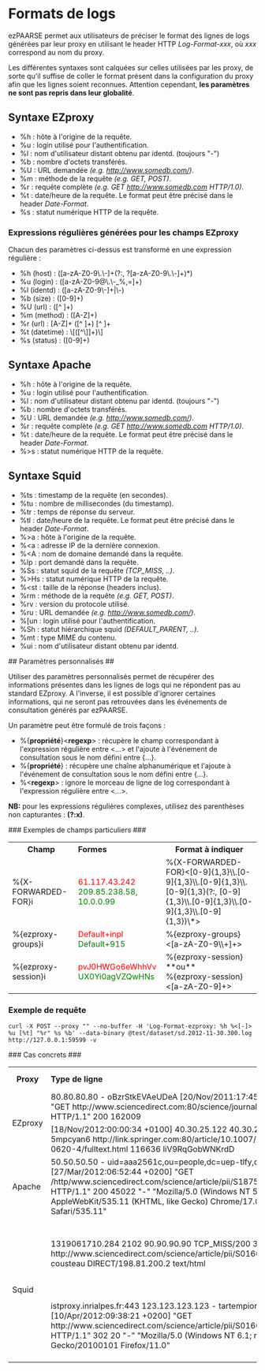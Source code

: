 # Formats de logs #
ezPAARSE permet aux utilisateurs de préciser le format des lignes de logs générées par leur proxy en utilisant le header HTTP *Log-Format-xxx*, où *xxx* correspond au nom du proxy.  

Les différentes syntaxes sont calquées sur celles utilisées par les proxy, de sorte qu'il suffise de coller le format présent dans la configuration du proxy afin que les lignes soient reconnues. Attention cependant, **les paramètres ne sont pas repris dans leur globalité**.

## Syntaxe EZproxy ##

- %h : hôte à l'origine de la requête.
- %u : login utilisé pour l'authentification.
- %l : nom d'utilisateur distant obtenu par identd. (toujours "-")
- %b : nombre d'octets transférés.
- %U : URL demandée *(e.g. http://www.somedb.com/)*.
- %m : méthode de la requête *(e.g. GET, POST)*.
- %r : requête complète *(e.g. GET http://www.somedb.com HTTP/1.0)*.
- %t : date/heure de la requête. Le format peut être précisé dans le header *Date-Format*.
- %s : statut numérique HTTP de la requête.

### Expressions régulières générées pour les champs EZproxy ###

Chacun des paramètres ci-dessus est transformé en une expression régulière :
- %h (host)     : ([a-zA-Z0-9\\.\\-]+(?:, ?[a-zA-Z0-9\\.\\-]+)*)
- %u (login)    : ([a-zA-Z0-9@\\.\\-_%,=]+)
- %l (identd)   : ([a-zA-Z0-9\\-]+|\\-)
- %b (size)     : ([0-9]+)
- %U (url)      : ([^ ]+)
- %m (method)   : ([A-Z]+)
- %r (url)      : [A-Z]+ ([^ ]+) [^ ]+
- %t (datetime) : \\[([^\\]]+)\\]
- %s (status)   : ([0-9]+)

## Syntaxe Apache ##

- %h  : hôte à l'origine de la requête.
- %u  : login utilisé pour l'authentification.
- %l  : nom d'utilisateur distant obtenu par identd. (toujours "-")
- %b  : nombre d'octets transférés.
- %U  : URL demandée *(e.g. http://www.somedb.com/)*.
- %r  : requête complète *(e.g. GET http://www.somedb.com HTTP/1.0)*.
- %t  : date/heure de la requête. Le format peut être précisé dans le header *Date-Format*.
- %>s : statut numérique HTTP de la requête.

## Syntaxe Squid ##

- %ts  : timestamp de la requête (en secondes).
- %tu  : nombre de millisecondes (du timestamp).
- %tr  : temps de réponse du serveur.
- %tl  : date/heure de la requête. Le format peut être précisé dans le header *Date-Format*.
- %>a  : hôte à l'origine de la requête.
- %<a  : adresse IP de la dernière connexion.
- %<A  : nom de domaine demandé dans la requête.
- %lp  : port demandé dans la requête.
- %Ss  : statut squid de la requête *(TCP_MISS, ..)*.
- %>Hs : statut numérique HTTP de la requête.
- %<st : taille de la réponse (headers inclus).
- %rm  : méthode de la requête *(e.g. GET, POST)*.
- %rv  : version du protocole utilisé.
- %ru  : URL demandée *(e.g. http://www.somedb.com/)*.
- %[un : login utilisé pour l'authentification.
- %Sh  : statut hiérarchique squid *(DEFAULT_PARENT, ..)*.
- %mt  : type MIME du contenu.
- %ui  : nom d'utilisateur distant obtenu par identd.

## Paramètres personnalisés ##

Utiliser des paramètres personnalisés permet de récupérer des informations présentes dans les lignes de logs qui ne répondent pas au standard EZproxy. A l'inverse, il est possible d'ignorer certaines informations, qui ne seront pas retrouvées dans les événements de consultation générés par ezPAARSE.  

Un paramètre peut être formulé de trois façons :  
- %{**propriété**}<**regexp**> : récupère le champ correspondant à l'expression régulière entre <...> et l'ajoute à l'événement de consultation sous le nom défini entre {...}.  
- %{**propriété**} : récupère une chaîne alphanumérique et l'ajoute à l'événement de consultation sous le nom défini entre {...}.  
- %<**regexp**> : ignore le morceau de ligne de log correspondant à l'expression régulière entre <...>.

**NB:** pour les expressions régulières complexes, utilisez des parenthèses non capturantes : **(?:x)**.

### Exemples de champs particuliers ###

<table>
  <tr>
    <th>Champ</th>
    <th style="text-align:left;">Formes</th>
    <th>Format à indiquer</th>
  </tr>
  <tr>
    <td>%{X-FORWARDED-FOR}i</td>
    <td><span style="color: red">61.117.43.242</span>
      <br /><span style="color: green">209.85.238.58, 10.0.0.99</span>
    </td>
    <td>%{X-FORWARDED-FOR}&lt;[0-9]{1,3}\\.[0-9]{1,3}\\.[0-9]{1,3}\\.[0-9]{1,3}(?:, [0-9]{1,3}\\.[0-9]{1,3}\\.[0-9]{1,3}\\.[0-9]{1,3})\*&gt;</td>
  </tr>
  <tr>
    <td>%{ezproxy-groups}i</td>
    <td><span style="color: red">Default+inpl</span>
      <br /><span style="color: green">Default+915</span></td>
    <td>%{ezproxy-groups}&lt;[a-zA-Z0-9\\+]+&gt;</td>
  </tr>
  <tr>
    <td>%{ezproxy-session}i</td>
    <td><span style="color: red">pvJ0HWGo6eWhhVv</span>
      <br /><span style="color: green">UX0Yi0agVZQwHNs</span></td>
    <td>%{ezproxy-session}
      <br />**ou**
      <br />%{ezproxy-session}&lt;[a-zA-Z0-9]+&gt;</td>
  </tr>
</table>

### Exemple de requête ###
```shell
curl -X POST --proxy "" --no-buffer -H 'Log-Format-ezproxy: %h %<[-]> %u [%t] "%r" %s %b' --data-binary @test/dataset/sd.2012-11-30.300.log  http://127.0.0.1:59599 -v
```

### Cas concrets ###

<table>
  <tr>
    <th>Proxy</th>
    <th style="text-align:left;">Type de ligne</th>
    <th>Format possible</th>
  </tr>
  <tr>
    <td rowspan="2">EZproxy</td>
    <td>80.80.80.80 - oBzrStkEVAeUDeA [20/Nov/2011:17:45:50 +0100] "GET http://www.sciencedirect.com:80/science/journal/aip/00121606 HTTP/1.1" 200 162009</td>
    <td>%h %l %u %t "%r" %s %b</td>
  </tr>
  <tr>
    <td>[18/Nov/2012:00:00:34 +0100] 40.30.25.122 40.30.25.122 5mpcyan6 http://link.springer.com:80/article/10.1007/s00262-008-0620-4/fulltext.html 116636 liV9RqGobWNKrdD</td>
    <td>%t %h %u %U %b %{session}</td>
  </tr>
  <tr>
    <td>Apache</td>
    <td>50.50.50.50 - uid=aaa2561c,ou=people,dc=uep-tlfy,dc=fr [27/Mar/2012:06:52:44 +0200] "GET /http/www.sciencedirect.com/science/article/pii/S1875389212003823 HTTP/1.1" 200 45022 "-" "Mozilla/5.0 (Windows NT 5.1) AppleWebKit/535.11 (KHTML, like Gecko) Chrome/17.0.963.79 Safari/535.11"
    </td>
    <td>%h %l %u %t "%r" %&gt;s %b %&lt;.\*&gt;</td>
  </tr>
  <tr>
    <td rowspan="2">Squid</td>
    <td>1319061710.284   2102 90.90.90.90 TCP_MISS/200 309401 GET http://www.sciencedirect.com/science/article/pii/S0166218X11003477 cousteau DIRECT/198.81.200.2 text/html</td>
    <td>%ts.%03tu %6tr %>a %Ss/%03&gt;Hs %&lt;st %rm %ru %[un %Sh/%&lt;a %mt</td>
  </tr>
  <tr>
    <td>istproxy.inrialpes.fr:443 123.123.123.123 - tartempion [10/Apr/2012:09:38:21 +0200] "GET http://www.sciencedirect.com/science/article/pii/S0166218X11003477 HTTP/1.1" 302 20 "-" "Mozilla/5.0 (Windows NT 6.1; rv:11.0) Gecko/20100101 Firefox/11.0"</td>
    <td>%&lt;A:%lp %&gt;a %ui %[un [%tl] "%rm %ru HTTP/%rv" %&gt;Hs %&lt;st %&lt;.\*&gt;</td>
  </tr>
</table>
